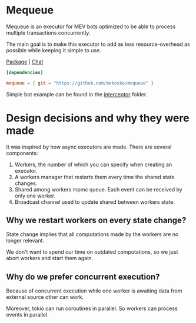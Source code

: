 # Mequeue
Mequeue is an executor for MEV bots optimized to be able to process multiple transactions concurrently.

The main goal is to make this executor to add as less resource-overhead as possible while keeping it simple to use.

[Package](https://crates.io/crates/mequeue) |
[Chat](https://t.me/mequeue)

```toml
[dependencies]

mequeue = { git = "https://github.com/mekosko/mequeue" }
```
Simple bot example can be found in the [interceptor][interceptor] folder.

[interceptor]: https://github.com/mekosko/mequeue/tree/main/interceptor

# Design decisions and why they were made
It was inspired by how async executors are made. There are several components:

1. Workers, the number of which you can specify when creating an executor.
2. A workers manager that restarts them every time the shared state changes.
3. Shared among workers mpmc queue. Each event can be received by only one worker.
4. Broadcast channel used to update shared between workers state.

## Why we restart workers on every state change?
State change implies that all computations made by the workers are no longer relevant.

We don't want to spend our time on outdated computations, so we just abort workers and start them again.

## Why do we prefer concurrent execution?
Because of concurrent execution while one worker is awaiting data from external source other can work.

Moreover, tokio can run coroutines in parallel. So workers can process events in parallel.
